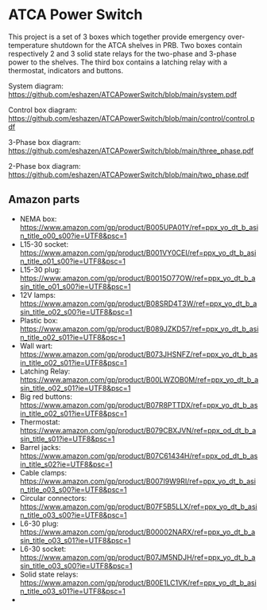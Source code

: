 # ATCA Power Switch

This project is a set of 3 boxes which together provide emergency over-temperature shutdown for the ATCA shelves in PRB.  Two boxes contain respectively 2 and 3 solid state relays for the two-phase and 3-phase power to the shelves.  The third box contains a latching relay with a thermostat, indicators and buttons.

System diagram:  https://github.com/eshazen/ATCAPowerSwitch/blob/main/system.pdf

Control box diagram:  https://github.com/eshazen/ATCAPowerSwitch/blob/main/control/control.pdf

3-Phase box diagram: https://github.com/eshazen/ATCAPowerSwitch/blob/main/three_phase.pdf

2-Phase box diagram: https://github.com/eshazen/ATCAPowerSwitch/blob/main/two_phase.pdf

## Amazon parts

* NEMA box:  https://www.amazon.com/gp/product/B005UPA01Y/ref=ppx_yo_dt_b_asin_title_o00_s00?ie=UTF8&psc=1
* L15-30 socket:  https://www.amazon.com/gp/product/B001VY0CEI/ref=ppx_yo_dt_b_asin_title_o01_s00?ie=UTF8&psc=1
* L15-30 plug: https://www.amazon.com/gp/product/B0015O77OW/ref=ppx_yo_dt_b_asin_title_o01_s00?ie=UTF8&psc=1
* 12V lamps:  https://www.amazon.com/gp/product/B08SRD4T3W/ref=ppx_yo_dt_b_asin_title_o02_s00?ie=UTF8&psc=1
* Plastic box: https://www.amazon.com/gp/product/B089JZKD57/ref=ppx_yo_dt_b_asin_title_o02_s01?ie=UTF8&psc=1
* Wall wart: https://www.amazon.com/gp/product/B073JHSNFZ/ref=ppx_yo_dt_b_asin_title_o02_s01?ie=UTF8&psc=1
* Latching Relay:  https://www.amazon.com/gp/product/B00LWZOB0M/ref=ppx_yo_dt_b_asin_title_o02_s01?ie=UTF8&psc=1
* Big red buttons:  https://www.amazon.com/gp/product/B07R8PTTDX/ref=ppx_yo_dt_b_asin_title_o02_s01?ie=UTF8&psc=1
* Thermostat:  https://www.amazon.com/gp/product/B079CBXJVN/ref=ppx_od_dt_b_asin_title_s01?ie=UTF8&psc=1
* Barrel jacks:  https://www.amazon.com/gp/product/B07C61434H/ref=ppx_od_dt_b_asin_title_s02?ie=UTF8&psc=1
* Cable clamps:  https://www.amazon.com/gp/product/B007I9W9RI/ref=ppx_yo_dt_b_asin_title_o03_s00?ie=UTF8&psc=1
* Circular connectors:  https://www.amazon.com/gp/product/B07F5B5LLX/ref=ppx_yo_dt_b_asin_title_o03_s00?ie=UTF8&psc=1
* L6-30 plug:  https://www.amazon.com/gp/product/B00002NARX/ref=ppx_yo_dt_b_asin_title_o03_s01?ie=UTF8&psc=1
* L6-30 socket:  https://www.amazon.com/gp/product/B07JM5NDJH/ref=ppx_yo_dt_b_asin_title_o03_s00?ie=UTF8&psc=1
* Solid state relays:  https://www.amazon.com/gp/product/B00E1LC1VK/ref=ppx_yo_dt_b_asin_title_o03_s01?ie=UTF8&psc=1
* 
